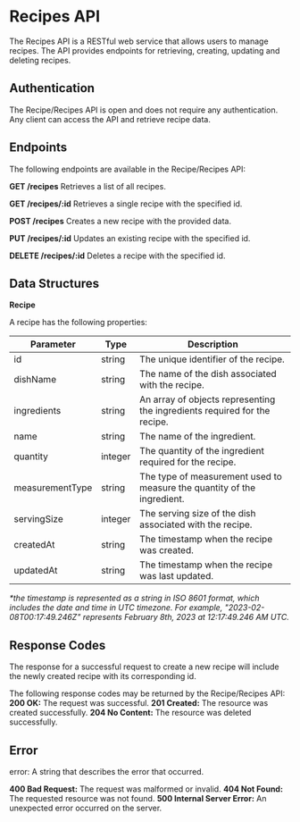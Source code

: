 # **Recipes API**

The Recipes API is a RESTful web service that allows users to manage recipes. The API provides endpoints for retrieving, creating, updating and deleting recipes.


## Authentication
The Recipe/Recipes API is open and does not require any authentication. Any client can access the API and retrieve recipe data.


## Endpoints
The following endpoints are available in the Recipe/Recipes API:

**GET /recipes**
Retrieves a list of all recipes.

**GET /recipes/:id**
Retrieves a single recipe with the specified id.

**POST /recipes**
Creates a new recipe with the provided data.

**PUT /recipes/:id**
Updates an existing recipe with the specified id.

**DELETE /recipes/:id**
Deletes a recipe with the specified id.


## Data Structures
**Recipe**

A recipe has the following properties:

| Parameter	| Type | Description |
| --- | --- | --- |
| id	| string	| The unique identifier of the recipe. |
| dishName	| string	| The name of the dish associated with the recipe. |
| ingredients	| string	| An array of objects representing the ingredients required for the recipe.  |
| name	| string	| The name of the ingredient. |
| quantity	| integer	| The quantity of the ingredient required for the recipe. |
| measurementType	| string	| The type of measurement used to measure the quantity of the ingredient. |
| servingSize	| integer	| The serving size of the dish associated with the recipe. |
| createdAt	| string	| The timestamp when the recipe was created. |
| updatedAt	| string	| The timestamp when the recipe was last updated. |

_*the timestamp is represented as a string in ISO 8601 format, which includes the date and time in UTC timezone. For example, "2023-02-08T00:17:49.246Z" represents February 8th, 2023 at 12:17:49.246 AM UTC._

## Response Codes
The response for a successful request to create a new recipe will include the newly created recipe with its corresponding id.

The following response codes may be returned by the Recipe/Recipes API:
**200 OK:** The request was successful.
**201 Created:** The resource was created successfully.
**204 No Content:** The resource was deleted successfully.

## Error
error: A string that describes the error that occurred.

**400 Bad Request:** The request was malformed or invalid.
**404 Not Found:** The requested resource was not found.
**500 Internal Server Error:** An unexpected error occurred on the server.
